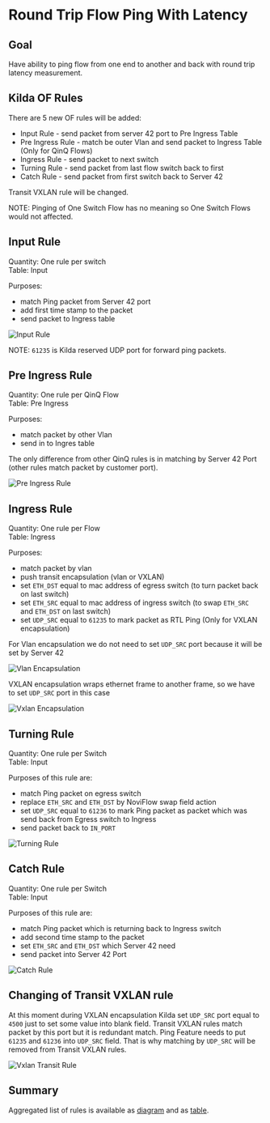 # Round Trip Flow Ping With Latency 

## Goal

Have ability to ping flow from one end to another and back with round trip latency measurement.  

## Kilda OF Rules

There are 5 new OF rules will be added:
* Input Rule - send packet from server 42 port to Pre Ingress Table
* Pre Ingress Rule - match be outer Vlan and send packet to Ingress Table (Only for QinQ Flows) 
* Ingress Rule - send packet to next switch
* Turning Rule - send packet from last flow switch back to first
* Catch Rule - send packet from first switch back to Server 42

Transit VXLAN rule will be changed.

NOTE: Pinging of One Switch Flow has no meaning so One Switch Flows would not affected.

## Input Rule

Quantity: One rule per switch<br/>
Table: Input

Purposes:
 * match Ping packet from Server 42 port
 * add first time stamp to the packet
 * send packet to Ingress table 

![Input Rule](input_rule.png "Input Rule")

NOTE: `61235` is Kilda reserved UDP port for forward ping packets.

## Pre Ingress Rule

Quantity: One rule per QinQ Flow<br/>
Table: Pre Ingress

Purposes:
 * match packet by other Vlan
 * send in to Ingres table
 
The only difference from other QinQ rules is in matching by Server 42 Port (other rules match packet by customer port).

![Pre Ingress Rule](pre_ingress_rule.png "Pre Ingress Rule") 

## Ingress Rule

Quantity: One rule per Flow<br/>
Table: Ingress

Purposes:
 * match packet by vlan
 * push transit encapsulation (vlan or VXLAN)
 * set `ETH_DST` equal to mac address of egress switch (to turn packet back on last switch)
 * set `ETH_SRC` equal to mac address of ingress switch (to swap `ETH_SRC` and `ETH_DST` on last switch)
 * set `UDP_SRC` equal to `61235` to mark packet as RTL Ping (Only for VXLAN encapsulation)
 
For Vlan encapsulation we do not need to set `UDP_SRC` port because it will be set by Server 42
 
![Vlan Encapsulation](vlan_encapsulation.png "Vlan Encapsulation")  

VXLAN encapsulation wraps ethernet frame to another frame, so we have to set `UDP_SRC` port in this case 

![Vxlan Encapsulation](vxlan_encapsulation.png "Vxlan Encapsulation")

## Turning Rule

Quantity: One rule per Switch<br/>
Table: Input

Purposes of this rule are:
 * match Ping packet on egress switch
 * replace `ETH_SRC` and `ETH_DST` by NoviFlow swap field action
 * set `UDP_SRC` equal to `61236` to mark Ping packet as packet which was send back from Egress switch to Ingress
 * send packet back to `IN_PORT`
 
![Turning Rule](turning_rule.png "Turning Rule")
 
## Catch Rule

Quantity: One rule per Switch<br/>
Table: Input

Purposes of this rule are:
 * match Ping packet which is returning back to Ingress switch
 * add second time stamp to the packet
 * set `ETH_SRC` and `ETH_DST` which Server 42 need
 * send packet into Server 42 Port
 
![Catch Rule](catch_rule.png "Catch Rule") 

## Changing of Transit VXLAN rule

At this moment during VXLAN encapsulation Kilda set `UDP_SRC` port equal to `4500` just to set
some value into blank field. Transit VXLAN rules match packet by this port but it is redundant match.
Ping Feature needs to put `61235` and `61236` into `UDP_SRC` field.
That is why matching by `UDP_SRC` will be removed from Transit VXLAN rules.

![Vxlan Transit Rule](vxlan_transit_rule.png "Vxlan Transit Rule")

## Summary
 
Aggregated list of rules is available as [diagram](all_rules_diagram.png) and as [table](all_rules_table.pdf).